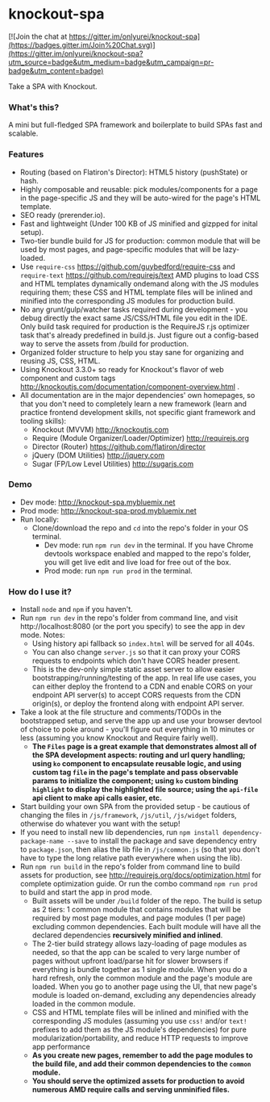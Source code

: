 # knockout-spa #

[![Join the chat at https://gitter.im/onlyurei/knockout-spa](https://badges.gitter.im/Join%20Chat.svg)](https://gitter.im/onlyurei/knockout-spa?utm_source=badge&utm_medium=badge&utm_campaign=pr-badge&utm_content=badge)

Take a SPA with Knockout.

### What's this? ###

A mini but full-fledged SPA framework and boilerplate to build SPAs fast and scalable.

### Features ###

* Routing (based on Flatiron's Director): HTML5 history (pushState) or hash.
* Highly composable and reusable: pick modules/components for a page in the page-specific JS and they will be auto-wired for the page's HTML template.
* SEO ready (prerender.io).
* Fast and lightweight (Under 100 KB of JS minified and gizpped for inital setup).
* Two-tier bundle build for JS for production: common module that will be used by most pages, and page-specific modules that will be lazy-loaded.
* Use `require-css` https://github.com/guybedford/require-css and `require-text` https://github.com/requirejs/text AMD plugins to load CSS and HTML templates dynamically ondemand along with the JS modules requiring them; these CSS and HTML template files will be inlined and minified into the corresponding JS modules for production build.
* No any grunt/gulp/watcher tasks required during development - you debug directly the exact same JS/CSS/HTML file you edit in the IDE. Only build task required for production is the RequireJS r.js optimizer task that's already predefined in build.js. Just figure out a config-based way to serve the assets from /build for production.
* Organized folder structure to help you stay sane for organizing and reusing JS, CSS, HTML.
* Using Knockout 3.3.0+ so ready for Knockout's flavor of web component and custom tags http://knockoutjs.com/documentation/component-overview.html .
* All documentation are in the major dependencies' own homepages, so that you don't need to completely learn a new framework (learn and practice frontend development skills, not specific giant framework and tooling skills):
  * Knockout (MVVM) http://knockoutjs.com
  * Require (Module Organizer/Loader/Optimizer) http://requirejs.org
  * Director (Router) https://github.com/flatiron/director
  * jQuery (DOM Utilities) http://jquery.com
  * Sugar (FP/Low Level Utilities) http://sugarjs.com

### Demo ###
* Dev mode: http://knockout-spa.mybluemix.net
* Prod mode: http://knockout-spa-prod.mybluemix.net
* Run locally:
  * Clone/download the repo and `cd` into the repo's folder in your OS terminal.
    * Dev mode: run `npm run dev` in the terminal. If you have Chrome devtools workspace enabled and mapped to the repo's folder, you will get live edit and live load for free out of the box.
    * Prod mode: run `npm run prod` in the terminal.

### How do I use it? ###
* Install `node` and `npm` if you haven't.
* Run `npm run dev` in the repo's folder from command line, and visit http://localhost:8080 (or the port you specify) to see the app in dev mode. 
  Notes: 
  * Using history api fallback so `index.html` will be served for all 404s. 
  * You can also change `server.js` so that it can proxy your CORS requests to endpoints which don't have CORS header present.
  * This is the dev-only simple static asset server to allow easier bootstrapping/running/testing of the app. In real life use cases, you can either deploy the frontend to a CDN and enable CORS on your endpoint API server(s) to accept CORS requests from the CDN origin(s), or deploy the frontend along with endpoint API server.
* Take a look at the file structure and comments/TODOs in the bootstrapped setup, and serve the app up and use your browser devtool of choice to poke around - you'll figure out everything in 10 minutes or less (assuming you know Knockout and Require fairly well).
  * **The `Files` page is a great example that demonstrates almost all of the SPA development aspects: routing and url query handling; using `ko` component to encapsulate reusable logic, and using custom tag `file` in the page's template and pass observable params to initialize the component; using `ko` custom binding `highlight` to display the highlighted file source; using the `api-file` api client to make api calls easier, etc.**
* Start building your own SPA from the provided setup - be cautious of changing the files in `/js/framework`, `/js/util`, `/js/widget` folders, otherwise do whatever you want with the setup!
* If you need to install new lib dependencies, run `npm install dependency-package-name --save` to install the package and save dependency entry to `package.json`, then alias the lib file in `/js/common.js` (so that you don't have to type the long relative path everywhere when using the lib).
* Run `npm run build` in the repo's folder from command line to build assets for production, see http://requirejs.org/docs/optimization.html for complete optimization guide. Or run the combo command `npm run prod` to build and start the app in prod mode.
  * Built assets will be under `/build` folder of the repo. The build is setup as 2 tiers: 1 common module that contains modules that will be required by most page modules, and page modules (1 per page) excluding common dependencies. Each built module will have all the declared dependencies **recursively minified and inlined**. 
  * The 2-tier build strategy allows lazy-loading of page modules as needed, so that the app can be scaled to very large number of pages without upfront load/parse hit for slower browsers if everything is bundle together as 1 single module. When you do a hard refresh, only the common module and the page's module are loaded. When you go to another page using the UI, that new page's module is loaded on-demand, excluding any dependencies already loaded in the common module.
  * CSS and HTML template files will be inlined and minified with the corresponding JS modules (assuming you use `css!` and/or `text!` prefixes to add them as the JS module's dependencies) for pure modularization/portability, and reduce HTTP requests to improve app performance
  * **As you create new pages, remember to add the page modules to the build file, and add their common dependencies to the `common` module.**
  * **You should serve the optimized assets for production to avoid numerous AMD require calls and serving unminified files.**
